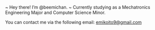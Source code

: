 ~ Hey there! I’m @beemichan.
~ Currently studying as a Mechatronics Engineering Major and Computer Science Minor.

You can contact me via the following email: emikoito9@gmail.com

<!---
beemichan/beemichan is a ✨ special ✨ repository because its `README.md` (this file) appears on your GitHub profile.
You can click the Preview link to take a look at your changes.
--->
